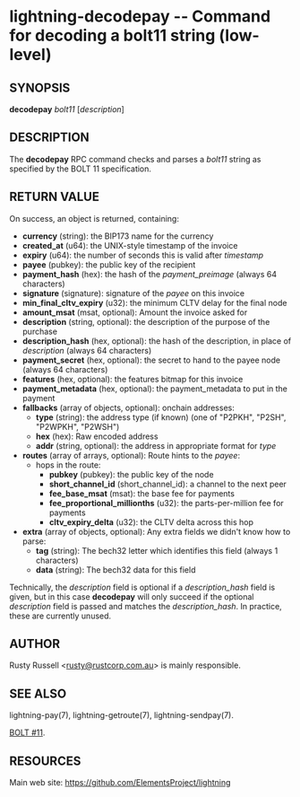 lightning-decodepay -- Command for decoding a bolt11 string (low-level)
=======================================================================

SYNOPSIS
--------

**decodepay** *bolt11* [*description*]

DESCRIPTION
-----------

The **decodepay** RPC command checks and parses a *bolt11* string as
specified by the BOLT 11 specification.

RETURN VALUE
------------

[comment]: # (GENERATE-FROM-SCHEMA-START)
On success, an object is returned, containing:

- **currency** (string): the BIP173 name for the currency
- **created\_at** (u64): the UNIX-style timestamp of the invoice
- **expiry** (u64): the number of seconds this is valid after *timestamp*
- **payee** (pubkey): the public key of the recipient
- **payment\_hash** (hex): the hash of the *payment_preimage* (always 64 characters)
- **signature** (signature): signature of the *payee* on this invoice
- **min\_final\_cltv\_expiry** (u32): the minimum CLTV delay for the final node
- **amount\_msat** (msat, optional): Amount the invoice asked for
- **description** (string, optional): the description of the purpose of the purchase
- **description\_hash** (hex, optional): the hash of the description, in place of *description* (always 64 characters)
- **payment\_secret** (hex, optional): the secret to hand to the payee node (always 64 characters)
- **features** (hex, optional): the features bitmap for this invoice
- **payment\_metadata** (hex, optional): the payment_metadata to put in the payment
- **fallbacks** (array of objects, optional): onchain addresses:
  - **type** (string): the address type (if known) (one of "P2PKH", "P2SH", "P2WPKH", "P2WSH")
  - **hex** (hex): Raw encoded address
  - **addr** (string, optional): the address in appropriate format for *type*
- **routes** (array of arrays, optional): Route hints to the *payee*:
  - hops in the route:
    - **pubkey** (pubkey): the public key of the node
    - **short\_channel\_id** (short_channel_id): a channel to the next peer
    - **fee\_base\_msat** (msat): the base fee for payments
    - **fee\_proportional\_millionths** (u32): the parts-per-million fee for payments
    - **cltv\_expiry\_delta** (u32): the CLTV delta across this hop
- **extra** (array of objects, optional): Any extra fields we didn't know how to parse:
  - **tag** (string): The bech32 letter which identifies this field (always 1 characters)
  - **data** (string): The bech32 data for this field

[comment]: # (GENERATE-FROM-SCHEMA-END)

Technically, the *description* field is optional if a
*description\_hash* field is given, but in this case **decodepay** will
only succeed if the optional *description* field is passed and matches
the *description\_hash*. In practice, these are currently unused.

AUTHOR
------

Rusty Russell <<rusty@rustcorp.com.au>> is mainly responsible.

SEE ALSO
--------

lightning-pay(7), lightning-getroute(7), lightning-sendpay(7).

[BOLT
\#11](https://github.com/lightningnetwork/lightning-rfc/blob/master/11-payment-encoding.md).

RESOURCES
---------

Main web site: <https://github.com/ElementsProject/lightning>

[comment]: # ( SHA256STAMP:b2a483f6fcb07e4bcddb088520049eee1d33447136e2634bf4207d54c21022e9)
